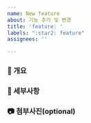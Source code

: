 ```yaml
---
name: New feature
about: 기능 추가 및 변경
title: 'feature: '
labels: ":star2: feature"
assignees: ''

---
```


### 📘 개요

### 📗 세부사항

### 📷 첨부사진(optional)
